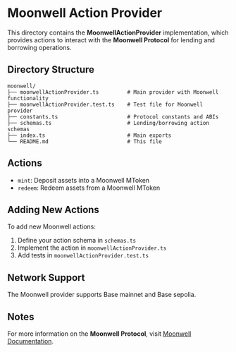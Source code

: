 # Moonwell Action Provider

This directory contains the **MoonwellActionProvider** implementation, which provides actions to interact with the **Moonwell Protocol** for lending and borrowing operations.

## Directory Structure

```
moonwell/
├── moonwellActionProvider.ts         # Main provider with Moonwell functionality
├── moonwellActionProvider.test.ts    # Test file for Moonwell provider
├── constants.ts                      # Protocol constants and ABIs
├── schemas.ts                        # Lending/borrowing action schemas
├── index.ts                          # Main exports
└── README.md                         # This file
```

## Actions

- `mint`: Deposit assets into a Moonwell MToken
- `redeem`: Redeem assets from a Moonwell MToken

## Adding New Actions

To add new Moonwell actions:

1. Define your action schema in `schemas.ts`
2. Implement the action in `moonwellActionProvider.ts`
3. Add tests in `moonwellActionProvider.test.ts`

## Network Support

The Moonwell provider supports Base mainnet and Base sepolia.

## Notes

For more information on the **Moonwell Protocol**, visit [Moonwell Documentation](https://docs.moonwell.fi/).
